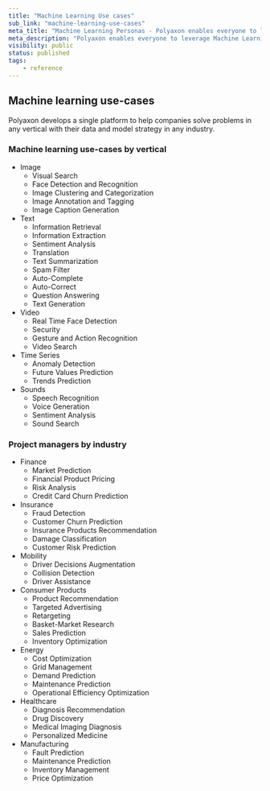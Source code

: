 ```yaml
---
title: "Machine Learning Use cases"
sub_link: "machine-learning-use-cases"
meta_title: "Machine Learning Personas - Polyaxon enables everyone to leverage Machine Learning"
meta_description: "Polyaxon enables everyone to leverage Machine Learning."
visibility: public
status: published
tags:
    - reference
---
```


## Machine learning use-cases

Polyaxon develops a single platform to help companies solve problems in any vertical with their data and model strategy in any industry.

### Machine learning use-cases by vertical

 * Image
   * Visual Search
   * Face Detection and Recognition
   * Image Clustering and Categorization
   * Image Annotation and Tagging
   * Image Caption Generation
 * Text
   * Information Retrieval
   * Information Extraction
   * Sentiment Analysis
   * Translation
   * Text Summarization
   * Spam Filter
   * Auto-Complete
   * Auto-Correct
   * Question Answering
   * Text Generation
 * Video
   * Real Time Face Detection
   * Security
   * Gesture and Action Recognition
   * Video Search
 * Time Series
   * Anomaly Detection
   * Future Values Prediction
   * Trends Prediction
 * Sounds
   * Speech Recognition
   * Voice Generation
   * Sentiment Analysis
   * Sound Search

### Project managers by industry

 * Finance
   * Market Prediction
   * Financial Product Pricing
   * Risk Analysis
   * Credit Card Churn Prediction
 * Insurance
   * Fraud Detection
   * Customer Churn Prediction
   * Insurance Products Recommendation
   * Damage Classification
   * Customer Risk Prediction
 * Mobility
   * Driver Decisions Augmentation
   * Collision Detection
   * Driver Assistance
 * Consumer Products
   * Product Recommendation
   * Targeted Advertising
   * Retargeting
   * Basket-Market Research
   * Sales Prediction
   * Inventory Optimization
 * Energy
   * Cost Optimization
   * Grid Management
   * Demand Prediction
   * Maintenance Prediction
   * Operational Efficiency Optimization
 * Healthcare
   * Diagnosis Recommendation
   * Drug Discovery
   * Medical Imaging Diagnosis
   * Personalized Medicine
 * Manufacturing
   * Fault Prediction
   * Maintenance Prediction
   * Inventory Management
   * Price Optimization
 
